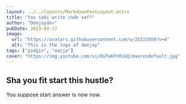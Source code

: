 ```yaml
---
layout: ../../layouts/MarkdownPostLayout.astro
title: "You sabi write code sef?"
author: "Deejaydev"
pubDate: 2023-03-17
image:
  url: "https://avatars.githubusercontent.com/u/25222958?v=4"
  alt: "This is the logo of deejay"
tags: ["pidgin", "naija"]
cover: "https://img.youtube.com/vi/OiPaKFtRikQ/maxresdefault.jpg"
---
```


## Sha you fit start this hustle?

You suppose start answer is now now.
